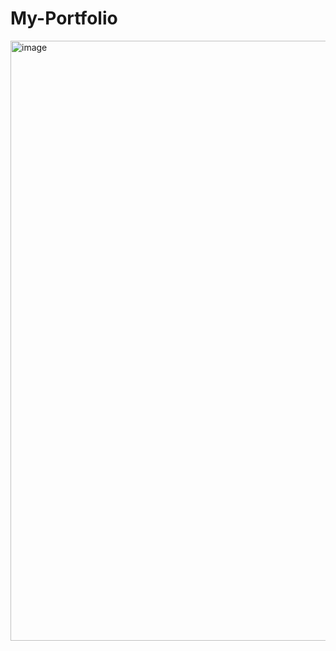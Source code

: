 # My-Portfolio
<img width="960" alt="image" src="https://github.com/amoghlavania/My-Portfolio/assets/88672446/4c096d23-fd2c-419b-adf9-3ebb4aa5aa1a">

